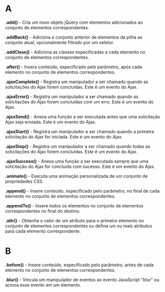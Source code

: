 # A

**.add()** - Cria um novo objeto jQuery com elementos adicionados ao conjunto de elementos correspondentes.

**.addBack()** - Adiciona o conjunto anterior de elementos da pilha ao conjunto atual, opcionalmente filtrado por um seletor.

**.addClass()** - Adiciona as classes especificadas a cada elemento no conjunto de elementos correspondentes.

**.after()** - Insera conteúdo, especificado pelo parâmetro, após cada elemento no conjunto de elementos correspondentes.

**.ajaxComplete()** - Registra um manipulador a ser chamado quando as solicitações do Ajax forem concluídas. Este é um evento do Ajax.

**.ajaxError()** - Registra um manipulador a ser chamado quando as solicitações do Ajax forem concluídas com um erro. Este é um evento do Ajax.

**.ajaxSend()** - Anexa uma função a ser executada antes que uma solicitação Ajax seja enviada. Este é um evento do Ajax.

**.ajaxStart()** - Registra um manipulador a ser chamado quando a primeira solicitação do Ajax for iniciada. Este é um evento do Ajax.

**.ajaxStop()** - Registra um manipulador a ser chamado quando todas as solicitações do Ajax forem concluídas. Este é um evento do Ajax.

**.ajaxSuccess()** - Anexa uma função a ser executada sempre que uma solicitação do Ajax for concluída com sucesso. Este é um evento do Ajax.

**.animate()** - Executa uma animação personalizada de um conjunto de propriedades CSS.

**.append()** - Insere conteúdo, especificado pelo parâmetro, no final de cada elemento no conjunto de elementos correspondentes.

**.appendTo()** - Insere todos os elementos no conjunto de elementos correspondentes no final do destino.

**.attr()** - Obtenha o valor de um atributo para o primeiro elemento no conjunto de elementos correspondentes ou defina um ou mais atributos para cada elemento correspondente.

# B   

**.before()** - Insere conteúdo, especificado pelo parâmetro, antes de cada elemento no conjunto de elementos correspondentes.

**.blur()** - Vincula um manipulador de eventos ao evento JavaScript "blur" ou aciona esse evento em um elemento.
